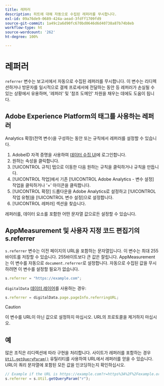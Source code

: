 ```yaml
---
title: 레퍼러
description: 히트에 대해 자동으로 수집된 레퍼러를 무시합니다.
exl-id: 09a76de9-0689-424a-aead-3fdff1709fd9
source-git-commit: 1a49c2a6d90fc670bd0646d6d40738a87b74b8eb
workflow-type: ht
source-wordcount: '262'
ht-degree: 100%

---
```


# 레퍼러

`referrer` 변수는 보고서에서 자동으로 수집된 레퍼러를 무시합니다. 이 변수는 리디렉션하거나 방문자를 일시적으로 결제 프로세서에 전달하는 동안 등 레퍼러가 손실될 수 있는 상황에서 유용하며, &#39;레퍼러&#39; 및 &#39;참조 도메인&#39; 차원을 채우는 데에도 도움이 됩니다.

## Adobe Experience Platform의 태그를 사용하는 레퍼러

Analytics 확장(전역 변수)을 구성하는 동안 또는 규칙에서 레퍼러를 설정할 수 있습니다.

1. AdobeID 자격 증명을 사용하여 [데이터 수집 UI](https://experience.adobe.com/data-collection)에 로그인합니다.
2. 원하는 속성을 클릭합니다.
3. [!UICONTROL 규칙] 탭으로 이동한 다음 원하는 규칙을 클릭하거나 규칙을 만듭니다.
4. [!UICONTROL 작업]에서 기존 [!UICONTROL Adobe Analytics - 변수 설정] 작업을 클릭하거나 &#39;+&#39; 아이콘을 클릭합니다.
5. [!UICONTROL 확장] 드롭다운을 Adobe Analytics로 설정하고 [!UICONTROL 작업 유형]을 [!UICONTROL 변수 설정]으로 설정합니다.
6. [!UICONTROL 레퍼러] 섹션을 찾습니다.

레퍼러를, 데이터 요소를 포함한 어떤 문자열 값으로든 설정할 수 있습니다.

## AppMeasurement 및 사용자 지정 코드 편집기의 s.referrer

`s.referrer` 변수는 이전 페이지의 URL을 포함하는 문자열입니다. 이 변수는 최대 255바이트를 저장할 수 있습니다. 255바이트보다 큰 값은 잘립니다. AppMeasurement는 이 변수를 자동으로 `document.referrer`로 설정합니다. 자동으로 수집된 값을 무시하려면 이 변수를 설정할 필요가 없습니다.

```js
s.referrer = "https://example.com";
```

`digitalData` [데이터 레이어](../../prepare/data-layer.md)를 사용하는 경우:

```js
s.referrer = digitalData.page.pageInfo.referringURL;
```

>[!CAUTION]
>
>이 변수를 URL이 아닌 값으로 설정하지 마십시오. URL의 프로토콜을 제거하지 마십시오.

## 예

많은 조직은 리디렉션에 따라 구현을 처리합니다. 사이트가 레퍼러를 포함하는 경우 [`Util.getQueryParam()`](../functions/util-getqueryparam.md) 유틸리티를 사용하여 URL에서 레퍼러를 얻을 수 있습니다. URL이 쿼리 문자열에 포함된 모든 값을 인코딩하는지 확인하십시오.

```js
// Example if the URL is https://example.com?r=https%3A%2F%2Fexample.org
s.referrer = s.Util.getQueryParam("r");
```
